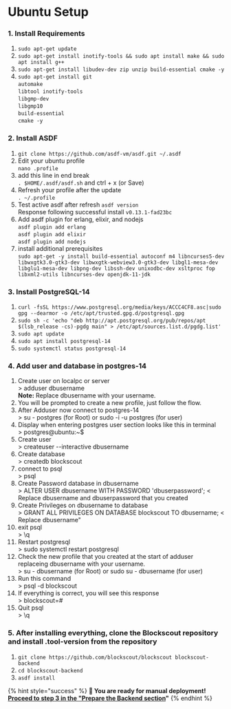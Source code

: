 # Ubuntu Setup

### 1. Install Requirements

1. `sudo apt-get update`
2. `sudo apt-get install inotify-tools && sudo apt install make && sudo apt install g++`
3. `sudo apt-get install libudev-dev zip unzip build-essential cmake -y`
4. `sudo apt-get install git`\
   `automake`\
   `libtool inotify-tools`\
   `libgmp-dev`\
   `libgmp10`\
   `build-essential`\
   `cmake -y`

### 2. Install ASDF

1. `git clone https://github.com/asdf-vm/asdf.git ~/.asdf`
2. Edit your ubuntu profile\
   `nano .profile`
3. add this line in end break\
   `. $HOME/.asdf/asdf.sh` and ctrl + x (or Save)
4. Refresh your profile after the update\
   `. ~/.profile`
5. Test active asdf after refresh `asdf version`\
   Response following successful install `v0.13.1-fad23bc`
6. Add asdf plugin for erlang, elixir, and nodejs\
   `asdf plugin add erlang`\
   `asdf plugin add elixir`\
   `asdf plugin add nodejs`
7. install additional prerequisites\
   `sudo apt-get -y install build-essential autoconf m4 libncurses5-dev libwxgtk3.0-gtk3-dev libwxgtk-webview3.0-gtk3-dev libgl1-mesa-dev libglu1-mesa-dev libpng-dev libssh-dev unixodbc-dev xsltproc fop libxml2-utils libncurses-dev openjdk-11-jdk`

### 3. Install PostgreSQL-14

1. `curl -fsSL https://www.postgresql.org/media/keys/ACCC4CF8.asc|sudo gpg --dearmor -o /etc/apt/trusted.gpg.d/postgresql.gpg`
2. `sudo sh -c 'echo "deb http://apt.postgresql.org/pub/repos/apt $(lsb_release -cs)-pgdg main" > /etc/apt/sources.list.d/pgdg.list'`
3. `sudo apt update`
4. `sudo apt install postgresql-14`
5. `sudo systemctl status postgresql-14`

### 4. Add user and database in postgres-14

1. Create user on localpc or server\
   \> adduser dbusername\
   **Note:** Replace dbusername with your username.
2. You will be prompted to create a new profile, just follow the flow.
3. After Adduser now connect to postgres-14\
   \> su - postgres (for Root) or sudo -i -u postgres (for user)
4. Display when entering postgres user section looks like this in terminal\
   \> postgres@ubuntu:\~$
5. Create user\
   \> createuser --interactive dbusername
6. Create database\
   \> createdb blockscout
7. connect to psql\
   \> psql
8. Create Password database in dbusername\
   \> ALTER USER dbusername WITH PASSWORD 'dbuserpassword'; < Replace dbusername and dbuserpassword that you created
9. Create Privileges on dbusername to database\
   \> GRANT ALL PRIVILEGES ON DATABASE blockscout TO dbusername; < Replace dbusername"
10. exit psql\
    \> \q
11. Restart postgresql\
    \> sudo systemctl restart postgresql
12. Check the new profile that you created at the start of adduser replaceing dbusername with your username.\
    \> su - dbusername (for Root) or sudo su - dbusername (for user)
13. Run this command\
    \> psql -d blockscout
14. If everything is correct, you will see this response \
    \> blockscout=#
15. Quit psql\
    \> \q

### 5. After installing everything, clone the Blockscout repository and install .tool-version from the repository

1. `git clone https://github.com/blockscout/blockscout blockscout-backend`
2. `cd blockscout-backend`
3. `asdf install`

{% hint style="success" %}
**🎉 You are ready for manual deployment!** [**Proceed to step 3 in the "Prepare the Backend section**](./#1.-prepare-the-backend)**"**
{% endhint %}
